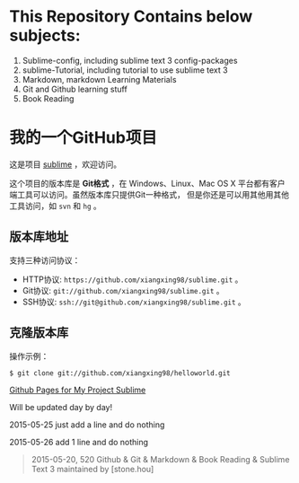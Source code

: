 # This Repository Contains below subjects:
1. Sublime-config, including sublime text 3 config-packages
2. sublime-Tutorial, including tutorial to use sublime text 3
3. Markdown, markdown Learning Materials 
4. Git and Github learning stuff
5. Book Reading 

# 我的一个GitHub项目

这是项目 [sublime](https://github.com/xiangxing98/sublime) ，欢迎访问。

这个项目的版本库是 **Git格式** ，在 Windows、Linux、Mac OS X
平台都有客户端工具可以访问。虽然版本库只提供Git一种格式，
但是你还是可以用其他用其他工具访问，如 ``svn`` 和 ``hg`` 。

## 版本库地址

支持三种访问协议：

* HTTP协议: `https://github.com/xiangxing98/sublime.git` 。
* Git协议: `git://github.com/xiangxing98/sublime.git` 。
* SSH协议: `ssh://git@github.com/xiangxing98/sublime.git` 。

## 克隆版本库

操作示例：

    $ git clone git://github.com/xiangxing98/helloworld.git

[Github Pages for My Project Sublime](http://xiangxing98.github.io/sublime/)

Will be updated day by day!

2015-05-25 just add a line and do nothing

2015-05-26 add 1 line and do nothing 

> 2015-05-20, 520 Github & Git & Markdown & Book Reading & Sublime Text 3
> maintained by [stone.hou]
